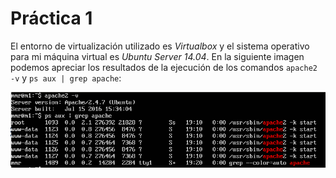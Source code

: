 # Práctica 1
El entorno de virtualización utilizado es *Virtualbox* y el sistema operativo para mi máquina virtual es *Ubuntu Server 14.04*. 
En la siguiente imagen podemos apreciar los resultados de la ejecución de los comandos `apache2 -v` y `ps aux | grep apache`:

![Ejecución de comandos](cuestion1.png "Ejecución de comandos")

